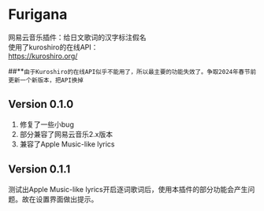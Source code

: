 # Furigana
网易云音乐插件：给日文歌词的汉字标注假名<br>
使用了kuroshiro的在线API：<br>
https://kuroshiro.org/

##**`由于Kuroshiro的在线API似乎不能用了，所以最主要的功能失效了。争取2024年春节前更新一个新版本，把API换掉`

## Version 0.1.0
1. 修复了一些小bug
2. 部分兼容了网易云音乐2.x版本
3. 兼容了Apple Music-like lyrics

## Version 0.1.1
测试出Apple Music-like lyrics开启逐词歌词后，使用本插件的部分功能会产生问题。故在设置界面做出提示。

